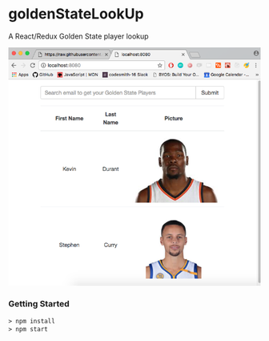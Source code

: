 # goldenStateLookUp
A React/Redux Golden State player lookup

<p align="center">
  <img src="/asset/demo.png">
</p>

### Getting Started

```
> npm install
> npm start
```